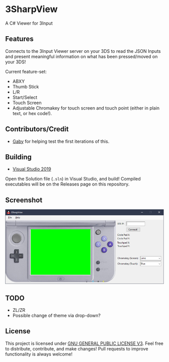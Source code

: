 # 3SharpView
A C# Viewer for 3Input

## Features
Connects to the 3Input Viewer server on your 3DS to read the JSON Inputs and present meaningful information on what has been pressed/moved on your 3DS!

Current feature-set:
- ABXY
- Thumb Stick
- L/R
- Start/Select
- Touch Screen
- Adjustable Chromakey for touch screen and touch point (either in plain text, or hex code!).


## Contributors/Credit
- [Gaby](https://twitter.com/gabyelnuevo) for helping test the first iterations of this.

## Building
 - [Visual Studio 2019](https://visualstudio.microsoft.com/downloads/)

 Open the Solution file (`.sln`) in Visual Studio, and build! Compiled executables will be on the Releases page on this repository.

## Screenshot
![3DS Viewer](3SharpView/assets/screenshot.png)

## TODO
- ZL/ZR
- Possible change of theme via drop-down?

## License
This project is licensed under [GNU GENERAL PUBLIC LICENSE V3](https://www.gnu.org/licenses/gpl-3.0.en.html). Feel free to distribute, contribute, and make changes! Pull requests to improve functionality is always welcome!
